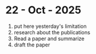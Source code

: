 # 22 - Oct - 2025

1. put here yesterday's limitation
2. research about the publications
3. Read a paper and summarize
4. draft the paper
